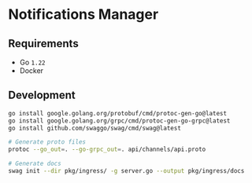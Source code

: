 # Notifications Manager

## Requirements

- Go `1.22`
- Docker


## Development
```bash
go install google.golang.org/protobuf/cmd/protoc-gen-go@latest
go install google.golang.org/grpc/cmd/protoc-gen-go-grpc@latest
go install github.com/swaggo/swag/cmd/swag@latest

# Generate proto files
protoc --go_out=. --go-grpc_out=. api/channels/api.proto

# Generate docs
swag init --dir pkg/ingress/ -g server.go --output pkg/ingress/docs
```
